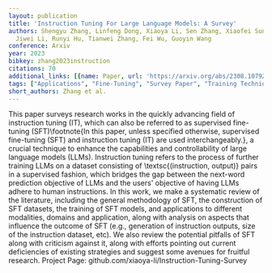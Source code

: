 ```yaml
---
layout: publication
title: 'Instruction Tuning For Large Language Models: A Survey'
authors: Shengyu Zhang, Linfeng Dong, Xiaoya Li, Sen Zhang, Xiaofei Sun, Shuhe Wang,
  Jiwei Li, Runyi Hu, Tianwei Zhang, Fei Wu, Guoyin Wang
conference: Arxiv
year: 2023
bibkey: zhang2023instruction
citations: 70
additional_links: [{name: Paper, url: 'https://arxiv.org/abs/2308.10792'}]
tags: ["Applications", "Fine-Tuning", "Survey Paper", "Training Techniques"]
short_authors: Zhang et al.
---
```

This paper surveys research works in the quickly advancing field of
instruction tuning (IT), which can also be referred to as supervised
fine-tuning (SFT)\footnote\{In this paper, unless specified otherwise,
supervised fine-tuning (SFT) and instruction tuning (IT) are used
interchangeably.\}, a crucial technique to enhance the capabilities and
controllability of large language models (LLMs). Instruction tuning refers to
the process of further training LLMs on a dataset consisting of
\textsc\{(instruction, output)\} pairs in a supervised fashion, which bridges the
gap between the next-word prediction objective of LLMs and the users' objective
of having LLMs adhere to human instructions. In this work, we make a systematic
review of the literature, including the general methodology of SFT, the
construction of SFT datasets, the training of SFT models, and applications to
different modalities, domains and application, along with analysis on aspects
that influence the outcome of SFT (e.g., generation of instruction outputs,
size of the instruction dataset, etc). We also review the potential pitfalls of
SFT along with criticism against it, along with efforts pointing out current
deficiencies of existing strategies and suggest some avenues for fruitful
research. Project Page: github.com/xiaoya-li/Instruction-Tuning-Survey